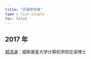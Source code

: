```yaml
---
title: "历届参加者"
type : list-single
toc: false
---
```


## 2017 年

[郝鸿涛](https://hongtaoh.com)：威斯康星大学计算机学院在读博士